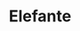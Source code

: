 ---
title: Elefante
date: 
draft: false

# descripcion
description : Elefante

materials: Plata 925

color: Plateado

dimensions: 2,5cm x 1,5cm

code: 02-14-0175

type: "Dijes"

categories: []

price: $7.590,00

price_eftvo: $6.450,00

# Images
# first image will be shown in the product page
images:
  # - image: "images/path_to_image"
  # La ubicacion de las imagenes es imagenes/Dijes/Dijes.Plata/02-14-0175-elefante
  - image: "./images/dijes/plata/02-14-0175-elefante.JPG"
---
